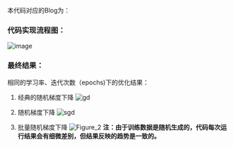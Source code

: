 本代码对应的Blog为：
### 代码实现流程图：
![image](https://user-images.githubusercontent.com/48550819/147671364-83edd8ba-f175-48fa-b0cd-5beefecdb7aa.png)
### 最终结果：
相同的学习率、迭代次数（epochs)下的优化结果：
1. 经典的随机梯度下降
![gd](https://user-images.githubusercontent.com/48550819/147671478-fc15c6ff-24b7-4a95-b4ac-8699ee441482.png)

3. 随机梯度下降
![sgd](https://user-images.githubusercontent.com/48550819/147671489-e8abc4ba-b205-4426-8fe5-ede2c0591eb5.png)

5. 批量随机梯度下降
![Figure_2](https://user-images.githubusercontent.com/48550819/147671500-80da2a8c-5e0e-430c-8eac-68fea5ed8676.png)
**注：由于训练数据是随机生成的，代码每次运行结果会有细微差别，但结果反映的趋势是一致的。**
